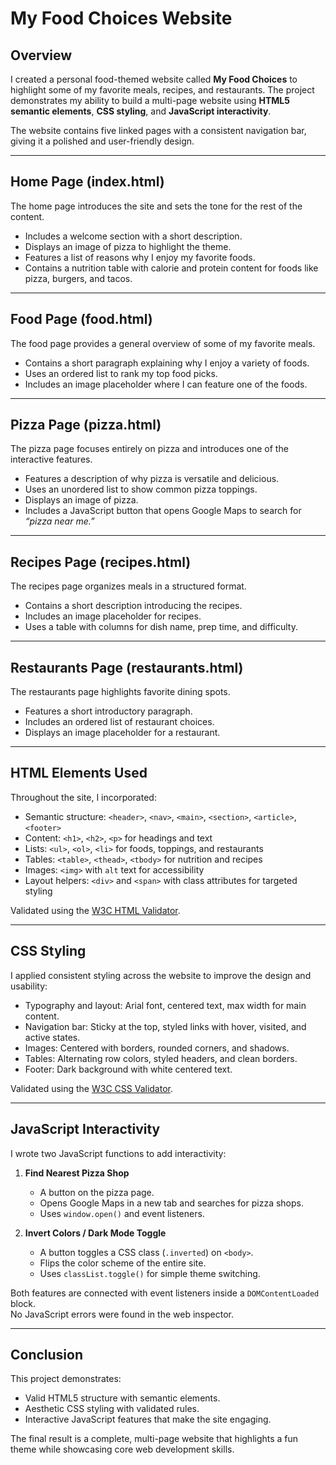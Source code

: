 # My Food Choices Website

## Overview  
I created a personal food-themed website called **My Food Choices** to highlight some of my favorite meals, recipes, and restaurants. The project demonstrates my ability to build a multi-page website using **HTML5 semantic elements**, **CSS styling**, and **JavaScript interactivity**.  

The website contains five linked pages with a consistent navigation bar, giving it a polished and user-friendly design.  

---

## Home Page (index.html)  
The home page introduces the site and sets the tone for the rest of the content.  

- Includes a welcome section with a short description.  
- Displays an image of pizza to highlight the theme.  
- Features a list of reasons why I enjoy my favorite foods.  
- Contains a nutrition table with calorie and protein content for foods like pizza, burgers, and tacos.  

---

## Food Page (food.html)  
The food page provides a general overview of some of my favorite meals.  

- Contains a short paragraph explaining why I enjoy a variety of foods.  
- Uses an ordered list to rank my top food picks.  
- Includes an image placeholder where I can feature one of the foods.  

---

## Pizza Page (pizza.html)  
The pizza page focuses entirely on pizza and introduces one of the interactive features.  

- Features a description of why pizza is versatile and delicious.  
- Uses an unordered list to show common pizza toppings.  
- Displays an image of pizza.  
- Includes a JavaScript button that opens Google Maps to search for *“pizza near me.”*  

---

## Recipes Page (recipes.html)  
The recipes page organizes meals in a structured format.  

- Contains a short description introducing the recipes.  
- Includes an image placeholder for recipes.  
- Uses a table with columns for dish name, prep time, and difficulty.  

---

## Restaurants Page (restaurants.html)  
The restaurants page highlights favorite dining spots.  

- Features a short introductory paragraph.  
- Includes an ordered list of restaurant choices.  
- Displays an image placeholder for a restaurant.  

---

## HTML Elements Used  
Throughout the site, I incorporated:  
- Semantic structure: `<header>`, `<nav>`, `<main>`, `<section>`, `<article>`, `<footer>`  
- Content: `<h1>`, `<h2>`, `<p>` for headings and text  
- Lists: `<ul>`, `<ol>`, `<li>` for foods, toppings, and restaurants  
- Tables: `<table>`, `<thead>`, `<tbody>` for nutrition and recipes  
- Images: `<img>` with `alt` text for accessibility  
- Layout helpers: `<div>` and `<span>` with class attributes for targeted styling  

Validated using the [W3C HTML Validator](https://validator.w3.org/).  

---

## CSS Styling  
I applied consistent styling across the website to improve the design and usability:  

- Typography and layout: Arial font, centered text, max width for main content.  
- Navigation bar: Sticky at the top, styled links with hover, visited, and active states.  
- Images: Centered with borders, rounded corners, and shadows.  
- Tables: Alternating row colors, styled headers, and clean borders.  
- Footer: Dark background with white centered text.  

Validated using the [W3C CSS Validator](https://jigsaw.w3.org/css-validator/).  

---

## JavaScript Interactivity  
I wrote two JavaScript functions to add interactivity:  

1. **Find Nearest Pizza Shop**  
   - A button on the pizza page.  
   - Opens Google Maps in a new tab and searches for pizza shops.  
   - Uses `window.open()` and event listeners.  

2. **Invert Colors / Dark Mode Toggle**  
   - A button toggles a CSS class (`.inverted`) on `<body>`.  
   - Flips the color scheme of the entire site.  
   - Uses `classList.toggle()` for simple theme switching.  

Both features are connected with event listeners inside a `DOMContentLoaded` block.  
No JavaScript errors were found in the web inspector.  

---

## Conclusion  
This project demonstrates:  
- Valid HTML5 structure with semantic elements.  
- Aesthetic CSS styling with validated rules.  
- Interactive JavaScript features that make the site engaging.  

The final result is a complete, multi-page website that highlights a fun theme while showcasing core web development skills.  
